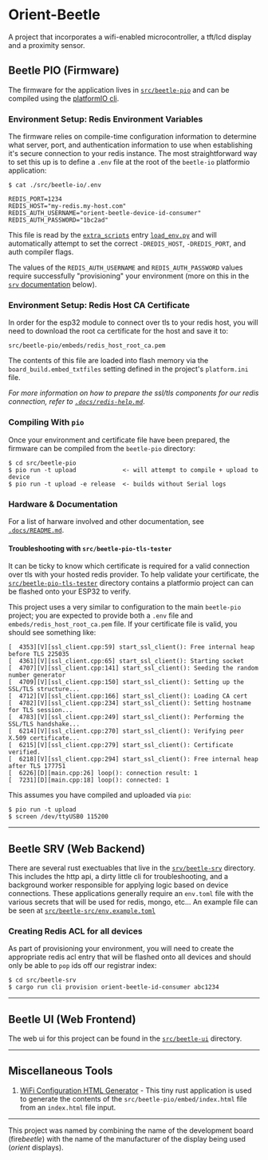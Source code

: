 # Orient-Beetle

A project that incorporates a wifi-enabled microcontroller, a tft/lcd display and
a proximity sensor.

## Beetle PIO (Firmware)

The firmware for the application lives in [`src/beetle-pio`][fm-rd] and can be compiled
using the [platformIO cli][pio]. 

### Environment Setup: Redis Environment Variables

The firmware relies on compile-time configuration information to determine what server,
port, and authentication information to use when establishing it's secure connection to
your redis instance. The most straightforward way to set this up is to define a `.env`
file at the root of the `beetle-io` platformio application:

```
$ cat ./src/beetle-io/.env

REDIS_PORT=1234
REDIS_HOST="my-redis.my-host.com"
REDIS_AUTH_USERNAME="orient-beetle-device-id-consumer"
REDIS_AUTH_PASSWORD="1bc2ad"
```

This file is read by the [`extra_scripts`][extra_scripts] entry [`load_env.py`][lenv] and will
automatically attempt to set the correct `-DREDIS_HOST`, `-DREDIS_PORT`, and auth compiler flags.

The values of the `REDIS_AUTH_USERNAME` and `REDIS_AUTH_PASSWORD` values
require successfully "provisioning" your environment (more on this in the
[`srv` documentation](#beetle-srv-(web-backend)) below).

### Environment Setup: Redis Host CA Certificate

In order for the esp32 module to connect over tls to your redis host, you will need
to download the root ca certificate for the host and save it to:

```
src/beetle-pio/embeds/redis_host_root_ca.pem
```

The contents of this file are loaded into flash memory via the
`board_build.embed_txtfiles` setting defined in the project's `platform.ini`
file.

_For more information on how to prepare the ssl/tls components for our redis
connection, refer to [`.docs/redis-help.md`](.docs/redis-help.md)_.

### Compiling With `pio`

Once your environment and certificate file have been prepared, the firmware can
be compiled from the `beetle-pio` directory:

```
$ cd src/beetle-pio
$ pio run -t upload             <- will attempt to compile + upload to device
$ pio run -t upload -e release  <- builds without Serial logs
```

### Hardware & Documentation

For a list of harware involved and other documentation, see [`.docs/README.md`](/.docs/README.md).

#### Troubleshooting with `src/beetle-pio-tls-tester`

It can be ticky to know which certificate is required for a valid connection over tls with
your hosted redis provider. To help validate your certificate, the
[`src/beetle-pio-tls-tester`](./src/beetle-pio-tls-tester) directory contains a platformio
project can can be flashed onto your ESP32 to verify.

This project uses a very similar to configuration to the main `beetle-pio` project; you are
expected to provide both a `.env` file and `embeds/redis_host_root_ca.pem` file. If your
certificate file is valid, you should see something like:

```
[  4353][V][ssl_client.cpp:59] start_ssl_client(): Free internal heap before TLS 225035
[  4361][V][ssl_client.cpp:65] start_ssl_client(): Starting socket
[  4707][V][ssl_client.cpp:141] start_ssl_client(): Seeding the random number generator
[  4709][V][ssl_client.cpp:150] start_ssl_client(): Setting up the SSL/TLS structure...
[  4712][V][ssl_client.cpp:166] start_ssl_client(): Loading CA cert
[  4782][V][ssl_client.cpp:234] start_ssl_client(): Setting hostname for TLS session...
[  4783][V][ssl_client.cpp:249] start_ssl_client(): Performing the SSL/TLS handshake...
[  6214][V][ssl_client.cpp:270] start_ssl_client(): Verifying peer X.509 certificate...
[  6215][V][ssl_client.cpp:279] start_ssl_client(): Certificate verified.
[  6218][V][ssl_client.cpp:294] start_ssl_client(): Free internal heap after TLS 177751
[  6226][D][main.cpp:26] loop(): connection result: 1
[  7231][D][main.cpp:18] loop(): connected: 1
```

This assumes you have compiled and uploaded via `pio`:

```
$ pio run -t upload
$ screen /dev/ttyUSB0 115200
```

----

## Beetle SRV (Web Backend)

There are several rust exectuables that live in the [`srv/beetle-srv`](./src/beetle-srv/README.md)
directory. This includes the http api, a dirty little cli for troubleshooting, and a background worker
responsible for applying logic based on device connections. These applications generally require
an `env.toml` file with the various secrets that will be used for redis, mongo, etc... An example 
file can be seen at [`src/beetle-src/env.example.toml`](src/beetle-srv/env.example.toml)


### Creating Redis ACL for all devices

As part of provisioning your environment, you will need to create the appropriate redis acl entry that
will be flashed onto all devices and should only be able to `pop` ids off our registrar index:

```
$ cd src/beetle-srv
$ cargo run cli provision orient-beetle-id-consumer abc1234
```

----

## Beetle UI (Web Frontend)

The web ui for this project can be found in the [`src/beetle-ui`](./src/beetle-ui/README.md) directory.

----

## Miscellaneous Tools

1. [WiFi Configuration HTML Generator][wchgen] - This tiny rust application is used to generate the
contents of the `src/beetle-pio/embed/index.html` file from an `index.html` file input.

--- 

This project was named by combining the name of the development board (fire<i>beetle</i>) with the name of
the manufacturer of the display being used (_orient_ displays).

[pio]: https://docs.platformio.org/en/stable/core/index.html
[dotenv]: https://github.com/ohmyzsh/ohmyzsh/blob/master/plugins/dotenv/dotenv.plugin.zsh
[wchgen]: ./tools/wchgen/README.md
[extra_scripts]: https://docs.platformio.org/en/latest/scripting/actions.html
[lenv]: ./src/beetle-pio/load_env.py
[fm-rd]: ./src/beetle-pio/README.md
